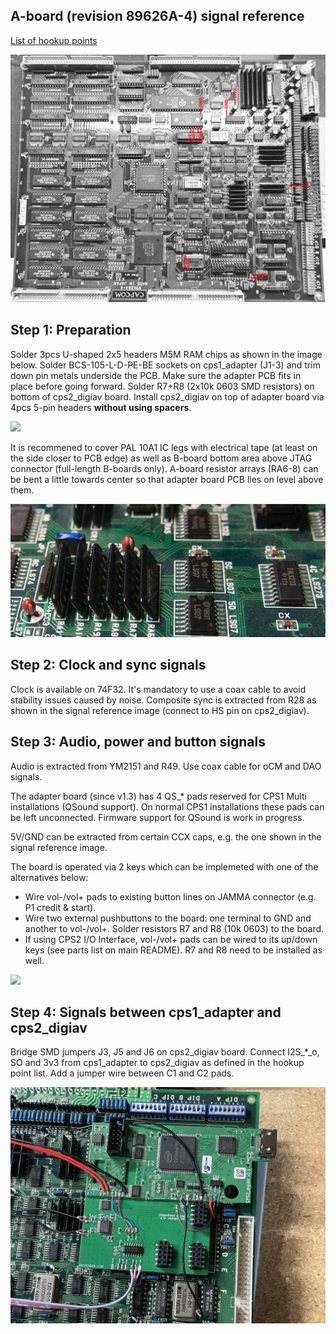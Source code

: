 A-board (revision 89626A-4) signal reference
--------------------------
[List of hookup points](./cps1_hookup_points.txt)

![](cps1_hookup_points.jpg)


Step 1: Preparation
--------------------------

Solder 3pcs U-shaped 2x5 headers M5M RAM chips as shown in the image below. Solder BCS-105-L-D-PE-BE sockets on cps1_adapter (J1-3) and trim down pin metals underside the PCB. Make sure the adapter PCB fits in place before going forward. Solder R7+R8 (2x10k 0603 SMD resistors) on bottom of cps2_digiav board. Install cps2_digiav on top of adapter board via 4pcs 5-pin headers **without using spacers**.

![](install-1.jpg)

It is recommened to cover PAL 10A1 IC legs with electrical tape (at least on the side closer to PCB edge) as well as B-board bottom area above JTAG connector (full-length B-boards only). A-board resistor arrays (RA6-8) can be bent a little towards center so that adapter board PCB lies on level above them.

![](install-2.jpg)


Step 2: Clock and sync signals
--------------------------

Clock is available on 74F32. It's mandatory to use a coax cable to avoid stability issues caused by noise. Composite sync is extracted from R28 as shown in the signal reference image (connect to HS pin on cps2_digiav).


Step 3: Audio, power and button signals
--------------------------

Audio is extracted from YM2151 and R49. Use coax cable for oCM and DAO signals.

The adapter board (since v1.3) has 4 QS_* pads reserved for CPS1 Multi installations (QSound support). On normal CPS1 installations these pads can be left unconnected. Firmware support for QSound is work in progress.

5V/GND can be extracted from certain CCX caps, e.g. the one shown in the signal reference image.

The board is operated via 2 keys which can be implemeted with one of the alternatives below:
* Wire vol-/vol+ pads to existing button lines on JAMMA connector (e.g. P1 credit & start).
* Wire two external pushbuttons to the board: one terminal to GND and another to vol-/vol+. Solder resistors R7 and R8 (10k 0603) to the board.
* If using CPS2 I/O Interface, vol-/vol+ pads can be wired to its up/down keys (see parts list on main README). R7 and R8 need to be installed as well.

![](install-3.jpg)


Step 4: Signals between cps1_adapter and cps2_digiav
--------------------------

Bridge SMD jumpers J3, J5 and J6 on cps2_digiav board. Connect I2S_*_o, SO and 3v3 from cps1_adapter to cps2_digiav as defined in the hookup point list. Add a jumper wire between C1 and C2 pads.

![](install-4.jpg)


